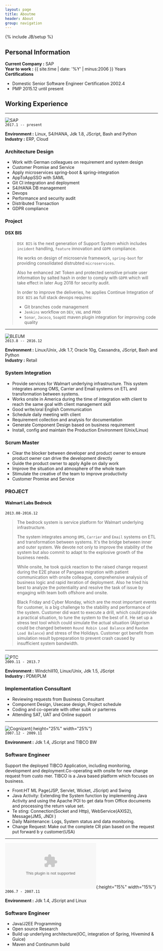 ```yaml
---
layout: page
title: Aboutme
header: About
group: navigation
---
```

{% include JB/setup %}
## Personal Information
**Current Company :** SAP  
**Year to work :**  {{ site.time | date: '%Y' | minus:2006 }} Years  
**Certifications**
- Domestic Senior Software Engineer Certification 2002.4
- PMP 2015.12 until present

## Working Experience
---
![SAP](https://www.sap.com/dam/application/shared/logos/sap-logo-svg.svg)  
`2017.1 -- present`  

**Environment :** Linux, S4/HANA, Jdk 1.8, JScript, Bash and Python  
**Industry :** ERP, Cloud
###  Architecture Design
- Work with German colleagues on requirement and system design
- Customer Promise and Service
- Apply microservices spring-boot & spring-integration
- AppToAppSSO with SAML
- Git CI integration and deployment
- S4/HANA DB management
- Devops
- Performance and security audit
- Distributed Transaction
- GDPR compliance

### Project
#### DSX BIS
>  `DSX BIS` is the next generation of Support System which includes `incident` handling, `feature` innovation and `GDPR` compliance.
>
>He works on design of microservie framework, `spring-boot` for providing consolidated distrubted `microservices`.
>
> Also he enhanced `JWT` Token and protected sensitive private user information by salted hash in order to comply with `GDPR` which will take effect in later Aug 2018 for security audit.
>
>In order to improve the deliveries, he applies Continue Integration of `DSX BIS` as full stack devops requires:
>- Git branches code management
>- `Jenkins` workflow on `DEV`, `VAL` and `PROD`
>- `Sonar`, `Jacoco`, `SoapUI` maven plugin integration for improving code quality
>



---

![BLEUM](http://www.bleum.com/wp-content/uploads/2017/11/Bleum_Logo-3.png)  
`2013.8 -- 2016.12`  

**Environment :** Linux/Unix, Jdk 1.7, Oracle 10g, Cassandra, JScript, Bash and Python  
**Industry :** Retail
### System Integration
- Provide services for Walmart underlying infrastructure. This system integrates among OMS, Carrier and Email systems on ETL and transformation between systems.
- Works onsite in America during the time of integration with client to reach the same goal with client management skill
- Good write/oral English Communication
- Schedule daily meeting with client
- Requirement collection and analysis for documentation
- Generate Component Design based on business requirement
- Install, config and maintain the Production Environment (Unix/Linux)

### Scrum Master
- Clear the blocker between developer and product owner to ensure product owner can drive the development directly
- Guide the product owner to apply Agile on daily work
- Improve the situation and atmosphere of the whole team
- Stimulate the creative of the team to improve productivity
- Customer Promise and Service 

### PROJECT
#### Walmart Labs Bedrock
`2013.08-2016.12`
>  The bedrock system is service platform for Walmart underlying infrastructure.
>
>  The system integrates among `OMS`, `Carrier` and `Email` systems on ETL and transformation between systems. It's the bridge between inner and outer system. We devote not only to improve the stability of the system but also commit to adapt to the explosive growth of the business needs.
>
>  While onsite, he took quick reaction to the raised change request during the E2E phase of Pangaea migration with patient communication with onsite colleague, comprehensive analysis of business logic and rapid iteration of deployment. Also he tried his best to analyze the potentiality and resolve the task of issue by engaging with team both offshore and onsite.
>
>  Black Friday and Cyber Monday, which are the most important events for customer, is a big challenge to the stability and performance of the system. Customer did want to execute a drill, which could provide a practical situation, to tune the system to the best of it. He set up a stress test tool which could simulate the actual situation (Algorism could be changed between `Round Robin Load Balance` and `Random Load Balance`) and stress of the Holidays. Customer got benefit from simulation result bypreparation to prevent crash caused by insufficient system bandwidth.
  
---

![PTC](https://www.ptc.com/-/media/PTC-Images/logo_dark.png?h=53&w=135&la=en&hash=176D3578983977F77E260619F84B33A8EB4003BD)  
`2009.11 - 2013.7`  

**Environment :** Windchill10, Linux/Unix, Jdk 1.5, JScript  
**Industry :** PDM/PLM
### Implementation Consultant
- Reviewing requests from Business Consultant
- Component Design, Usecase design, Project schedule
- Coding and co-operate with other subk or parterres
- Attending SAT, UAT and Online support

---

![Cognizant](https://www.cognizant.com/content/dam/cognizant_foundation/Dotcomimage/COG-Logo-White.svg){:height="25%" width="25%"}  
`2007.12 - 2009.11`  

**Environment :** Jdk 1.4, JScript and TIBCO BW  
### Software Engineer
Support the deployed TIBCO Application, including monitoring, development
and deployment.Co-operating with onsite for new change request from custo mer. TIBCO is a Java based platform which focuses on business.
- Front:HT ML Page(JSP, Servlet, Wicket, JScript) and Swing
- Java Activity: Extending the System function by implementing Java Activity and using the Apache POI to get data from Office documents and processing the return value set.
- Te sting: Connection(Socket and Http), WebService(AXIS2), Message(JMS, JNDI )
- Daily Maintenance: Logs, System status and data monitoring.
- Change Request: Make out the complete CR plan based on the request put forward b y customer(USA)

---

![JumpIntl](https://media.licdn.com/mpr/mpr/shrink_200_200/AAMABAQIAAkAAQAAAAAAAA8uAAAAJDk5MzI5NWNkLTRhYzItNDk0MS1iOGEyLTc1MTk3NTc4YzUxZA.bin){:height="15%" width="15%"}  
`2006.7 - 2007.11`  

**Environment :** Jdk 1.4, JScript and Linux  
### Software Engineer
- Java/J2EE Programming
- Open source Research
- Build up underlying architecture(IOC, integration of Spring, Hivemind & Guice)
- Maven and Continumm build

<div style='display: none'>
</div>